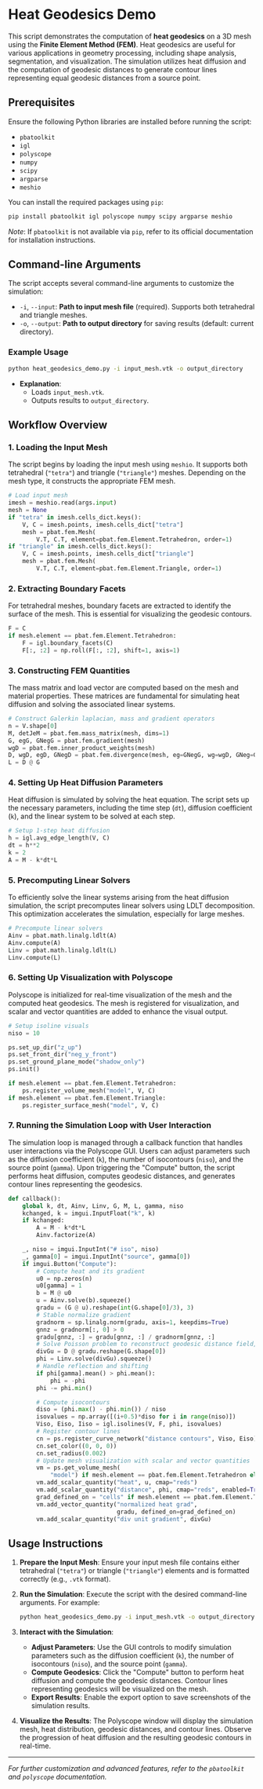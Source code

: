 # Heat Geodesics Demo

This script demonstrates the computation of **heat geodesics** on a 3D mesh using the **Finite Element Method (FEM)**. Heat geodesics are useful for various applications in geometry processing, including shape analysis, segmentation, and visualization. The simulation utilizes heat diffusion and the computation of geodesic distances to generate contour lines representing equal geodesic distances from a source point.

## Prerequisites

Ensure the following Python libraries are installed before running the script:

- `pbatoolkit`
- `igl`
- `polyscope`
- `numpy`
- `scipy`
- `argparse`
- `meshio`

You can install the required packages using `pip`:

```bash
pip install pbatoolkit igl polyscope numpy scipy argparse meshio
```

*Note*: If `pbatoolkit` is not available via `pip`, refer to its official documentation for installation instructions.

## Command-line Arguments

The script accepts several command-line arguments to customize the simulation:

- `-i`, `--input`: **Path to input mesh file** (required). Supports both tetrahedral and triangle meshes.
- `-o`, `--output`: **Path to output directory** for saving results (default: current directory).

### Example Usage

```bash
python heat_geodesics_demo.py -i input_mesh.vtk -o output_directory
```

- **Explanation**:
  - Loads `input_mesh.vtk`.
  - Outputs results to `output_directory`.

## Workflow Overview

### 1. Loading the Input Mesh

The script begins by loading the input mesh using `meshio`. It supports both tetrahedral (`"tetra"`) and triangle (`"triangle"`) meshes. Depending on the mesh type, it constructs the appropriate FEM mesh.

```python
# Load input mesh
imesh = meshio.read(args.input)
mesh = None
if "tetra" in imesh.cells_dict.keys():
    V, C = imesh.points, imesh.cells_dict["tetra"]
    mesh = pbat.fem.Mesh(
        V.T, C.T, element=pbat.fem.Element.Tetrahedron, order=1)
if "triangle" in imesh.cells_dict.keys():
    V, C = imesh.points, imesh.cells_dict["triangle"]
    mesh = pbat.fem.Mesh(
        V.T, C.T, element=pbat.fem.Element.Triangle, order=1)
```

### 2. Extracting Boundary Facets

For tetrahedral meshes, boundary facets are extracted to identify the surface of the mesh. This is essential for visualizing the geodesic contours.

```python
F = C
if mesh.element == pbat.fem.Element.Tetrahedron:
    F = igl.boundary_facets(C)
    F[:, :2] = np.roll(F[:, :2], shift=1, axis=1)
```

### 3. Constructing FEM Quantities

The mass matrix and load vector are computed based on the mesh and material properties. These matrices are fundamental for simulating heat diffusion and solving the associated linear systems.

```python
# Construct Galerkin laplacian, mass and gradient operators
n = V.shape[0]
M, detJeM = pbat.fem.mass_matrix(mesh, dims=1)
G, egG, GNegG = pbat.fem.gradient(mesh)
wgD = pbat.fem.inner_product_weights(mesh)
D, wgD, egD, GNegD = pbat.fem.divergence(mesh, eg=GNegG, wg=wgD, GNeg=GNegG)
L = D @ G
```

### 4. Setting Up Heat Diffusion Parameters

Heat diffusion is simulated by solving the heat equation. The script sets up the necessary parameters, including the time step (`dt`), diffusion coefficient (`k`), and the linear system to be solved at each step.

```python
# Setup 1-step heat diffusion
h = igl.avg_edge_length(V, C)
dt = h**2
k = 2
A = M - k*dt*L
```

### 5. Precomputing Linear Solvers

To efficiently solve the linear systems arising from the heat diffusion simulation, the script precomputes linear solvers using LDLT decomposition. This optimization accelerates the simulation, especially for large meshes.

```python
# Precompute linear solvers
Ainv = pbat.math.linalg.ldlt(A)
Ainv.compute(A)
Linv = pbat.math.linalg.ldlt(L)
Linv.compute(L)
```

### 6. Setting Up Visualization with Polyscope

Polyscope is initialized for real-time visualization of the mesh and the computed heat geodesics. The mesh is registered for visualization, and scalar and vector quantities are added to enhance the visual output.

```python
# Setup isoline visuals
niso = 10

ps.set_up_dir("z_up")
ps.set_front_dir("neg_y_front")
ps.set_ground_plane_mode("shadow_only")
ps.init()

if mesh.element == pbat.fem.Element.Tetrahedron:
    ps.register_volume_mesh("model", V, C)
if mesh.element == pbat.fem.Element.Triangle:
    ps.register_surface_mesh("model", V, C)
```

### 7. Running the Simulation Loop with User Interaction

The simulation loop is managed through a callback function that handles user interactions via the Polyscope GUI. Users can adjust parameters such as the diffusion coefficient (`k`), the number of isocontours (`niso`), and the source point (`gamma`). Upon triggering the "Compute" button, the script performs heat diffusion, computes geodesic distances, and generates contour lines representing the geodesics.

```python
def callback():
    global k, dt, Ainv, Linv, G, M, L, gamma, niso
    kchanged, k = imgui.InputFloat("k", k)
    if kchanged:
        A = M - k*dt*L
        Ainv.factorize(A)

    _, niso = imgui.InputInt("# iso", niso)
    _, gamma[0] = imgui.InputInt("source", gamma[0])
    if imgui.Button("Compute"):
        # Compute heat and its gradient
        u0 = np.zeros(n)
        u0[gamma] = 1
        b = M @ u0
        u = Ainv.solve(b).squeeze()
        gradu = (G @ u).reshape(int(G.shape[0]/3), 3)
        # Stable normalize gradient
        gradnorm = sp.linalg.norm(gradu, axis=1, keepdims=True)
        gnnz = gradnorm[:, 0] > 0
        gradu[gnnz, :] = gradu[gnnz, :] / gradnorm[gnnz, :]
        # Solve Poisson problem to reconstruct geodesic distance field, knowing that phi[0] = 0
        divGu = D @ gradu.reshape(G.shape[0])
        phi = Linv.solve(divGu).squeeze()
        # Handle reflection and shifting
        if phi[gamma].mean() > phi.mean():
            phi = -phi
        phi -= phi.min()

        # Compute isocontours
        diso = (phi.max() - phi.min()) / niso
        isovalues = np.array([(i+0.5)*diso for i in range(niso)])
        Viso, Eiso, Iiso = igl.isolines(V, F, phi, isovalues)
        # Register contour lines
        cn = ps.register_curve_network("distance contours", Viso, Eiso)
        cn.set_color((0, 0, 0))
        cn.set_radius(0.002)
        # Update mesh visualization with scalar and vector quantities
        vm = ps.get_volume_mesh(
            "model") if mesh.element == pbat.fem.Element.Tetrahedron else ps.get_surface_mesh("model")
        vm.add_scalar_quantity("heat", u, cmap="reds")
        vm.add_scalar_quantity("distance", phi, cmap="reds", enabled=True)
        grad_defined_on = "cells" if mesh.element == pbat.fem.Element.Tetrahedron else "faces"
        vm.add_vector_quantity("normalized heat grad",
                               gradu, defined_on=grad_defined_on)
        vm.add_scalar_quantity("div unit gradient", divGu)
```

## Usage Instructions

1. **Prepare the Input Mesh**: Ensure your input mesh file contains either tetrahedral (`"tetra"`) or triangle (`"triangle"`) elements and is formatted correctly (e.g., `.vtk` format).

2. **Run the Simulation**: Execute the script with the desired command-line arguments. For example:

    ```bash
    python heat_geodesics_demo.py -i input_mesh.vtk -o output_directory
    ```

3. **Interact with the Simulation**:
    - **Adjust Parameters**: Use the GUI controls to modify simulation parameters such as the diffusion coefficient (`k`), the number of isocontours (`niso`), and the source point (`gamma`).
    - **Compute Geodesics**: Click the "Compute" button to perform heat diffusion and compute the geodesic distances. Contour lines representing geodesics will be visualized on the mesh.
    - **Export Results**: Enable the export option to save screenshots of the simulation results.

4. **Visualize the Results**: The Polyscope window will display the simulation mesh, heat distribution, geodesic distances, and contour lines. Observe the progression of heat diffusion and the resulting geodesic contours in real-time.

---

*For further customization and advanced features, refer to the `pbatoolkit` and `polyscope` documentation.*
